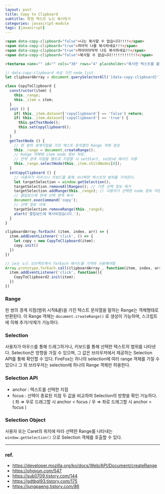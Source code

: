 ```yaml
---
layout: post
title: Copy to Clipboard
subtitle: 특정 텍스트 노드 복사하기
categories: javascript-module
tags: [javascript]
---
```


```html
<span data-copy-clipboard="false">나는 복사할 수 없습니다!!!!</span>
<span data-copy-clipboard="true">꺄아악 나를 복사하세요!!!</span>
<span data-copy-clipboard="true">꺄아아아악악 나도 복사하세요!!</span>
<span data-copy-clipboard="false">복사할 수 없습니다!!!!!!!!!!!!</span>

<textarea name="" id="" cols="30" rows="4" placeholder="복사한 텍스트를 붙여넣기 해 보세요."></textarea>
```

```javascript
// data-copy-clipboard 속성 가진 node list 
let clipboardArray = document.querySelectorAll('[data-copy-clipboard]');

class CopyToClipboard {
  constructor(item) {
    this._range;
    this._item = item;
  }
  init () {
    if( this._item.dataset['copyClipboard'] == 'false') return;
    if( this._item.dataset['copyClipboard'] == 'true') {
      this.getTextNode();
      this.setCopyClipboard();
    }
  }
  getTextNode () {
    // 한 쌍의 경계지점을 가진 텍스트 문자열인 Range 객체 생성
    this._range = document.createRange();
    // Range 객체에 item node 정보 저장.
    // 만약 경계 지점을 별도로 지정할 시 setStart, setEnd 메서드 이용
    this._range.selectNode(this._item.childNodes[0]);
  }
  setCopyClipboard () {
    // 사용자가 마우스나 키보드를 통해 서너택한 텍스트의 범위를 가져온다.
    let targetSelection = window.getSelection();
    targetSelection.removeAllRanges(); // 기존 선택 정보 제거
    targetSelection.addRange(this._range); // 사용자가 선택한 node 정보 저장
    // 클립보드에 현재 선택 영역 복사
    document.execCommand('copy');
    // 선택 정보 삭제
    targetSelection.removeRange(this._range);
    alert('클립보드에 복사되었습니다.');
  }
}

clipboardArray.forEach( (item, index, arr) => {
  item.addEventListener('click', () => {
    let copy = new CopyToClipboard(item);
    copy.init()
  })
})

// ie는 노드 오브젝트에서 forEach 메서드를 가져와 사용해야함
Array.prototype.forEach.call(clipboardArray , function(item, index, arr){
  item.addEventListener('click', function(){
    CopyToClipboard2.init(item);
  })
})
```

### Range
한 쌍의 경계 지점(범위 시작&끝)을 가진 텍스트 문자열을 말하는 Range는 객체형태로 반환된다. 이 Range 객체는 `document.createRange()` 로 생성이 가능하며, 스크립트에 의해 추가/삭제가 가능하다.

### Selection
사용자가 마우스를 통해 드래그하거나, 키보드를 통해 선택한 텍스트의 범위를 나타낸다. Selection은 방향을 가질 수 있으며, 그 값은 브라우저에서 제공하는 Selection API를 통해 확인할 수 있다.
FireFox는 하나의 selection에 여러 range 객체를 가질 수 있으나 그 외 브라우저는 selection에 하나의 Range 객체만 허용한다.

### Selection API
 * anchor : 텍스트를 선택한 지점
 * focus : 선택이 종료된 지점
두 값을 비교하여 Selection의 방향을 확인 가능하다.
( 좌 ⇒ 우로 드래그할 시 anchor < focus / 우 ⇒ 좌로 드래그할 시 anchor > focus )

### Selection Object
사용자 또는 Caret의 위치에 따라 선택한 Range를 나타내는 `window.getSelection()` 으로 Selection 객체를 호출할 수 있다.

---

### ref.
* https://developer.mozilla.org/ko/docs/Web/API/Document/createRange
* https://ohgyun.com/547
* https://sub0709.tistory.com/144
* https://gdtbgl93.tistory.com/175
* https://jungpaeng.tistory.com/86